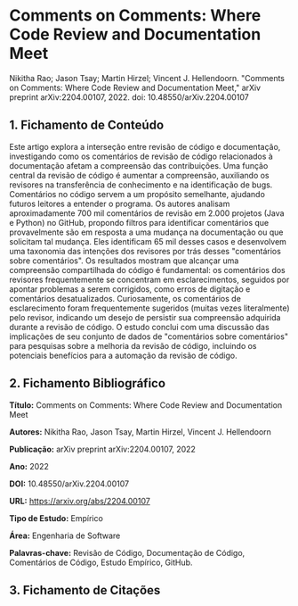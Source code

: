 # Comments on Comments: Where Code Review and Documentation Meet

Nikitha Rao; Jason Tsay; Martin Hirzel; Vincent J. Hellendoorn. "Comments on Comments: Where Code Review and Documentation Meet," arXiv preprint arXiv:2204.00107, 2022. doi: 10.48550/arXiv.2204.00107

## 1. Fichamento de Conteúdo

Este artigo explora a interseção entre revisão de código e documentação, investigando como os comentários de revisão de código relacionados à documentação afetam a compreensão das contribuições. Uma função central da revisão de código é aumentar a compreensão, auxiliando os revisores na transferência de conhecimento e na identificação de bugs. Comentários no código servem a um propósito semelhante, ajudando futuros leitores a entender o programa. Os autores analisam aproximadamente 700 mil comentários de revisão em 2.000 projetos (Java e Python) no GitHub, propondo filtros para identificar comentários que provavelmente são em resposta a uma mudança na documentação ou que solicitam tal mudança. Eles identificam 65 mil desses casos e desenvolvem uma taxonomia das intenções dos revisores por trás desses "comentários sobre comentários". Os resultados mostram que alcançar uma compreensão compartilhada do código é fundamental: os comentários dos revisores frequentemente se concentram em esclarecimentos, seguidos por apontar problemas a serem corrigidos, como erros de digitação e comentários desatualizados. Curiosamente, os comentários de esclarecimento foram frequentemente sugeridos (muitas vezes literalmente) pelo revisor, indicando um desejo de persistir sua compreensão adquirida durante a revisão de código. O estudo conclui com uma discussão das implicações de seu conjunto de dados de "comentários sobre comentários" para pesquisas sobre a melhoria da revisão de código, incluindo os potenciais benefícios para a automação da revisão de código.

## 2. Fichamento Bibliográfico 

**Título:** Comments on Comments: Where Code Review and Documentation Meet

**Autores:** Nikitha Rao, Jason Tsay, Martin Hirzel, Vincent J. Hellendoorn

**Publicação:** arXiv preprint arXiv:2204.00107, 2022

**Ano:** 2022

**DOI:** 10.48550/arXiv.2204.00107

**URL:** https://arxiv.org/abs/2204.00107

**Tipo de Estudo:** Empírico

**Área:** Engenharia de Software

**Palavras-chave:** Revisão de Código, Documentação de Código, Comentários de Código, Estudo Empírico, GitHub.

## 3. Fichamento de Citações 
